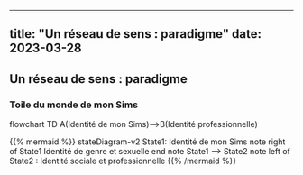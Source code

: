 
---
title: "Un réseau de sens : paradigme"
date: 2023-03-28
---

## Un réseau de sens : paradigme


### Toile du monde de mon Sims


flowchart TD
    A(Identité de mon Sims)-->B(Identité professionnelle)


{{% mermaid %}}
stateDiagram-v2
    State1: Identité de mon Sims
    note right of State1
        Identité de genre et sexuelle
    end note
    State1 --> State2
    note left of State2 : Identité sociale et professionnelle
{{% /mermaid %}}

